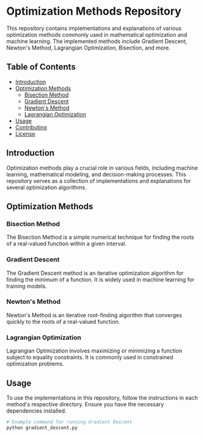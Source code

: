 # Optimization Methods Repository

This repository contains implementations and explanations of various optimization methods commonly used in mathematical optimization and machine learning. The implemented methods include Gradient Descent, Newton's Method, Lagrangian Optimization, Bisection, and more.

## Table of Contents

- [Introduction](#introduction)
- [Optimization Methods](#optimization-methods)
  - [Bisection Method](Bisection.py)
  - [Gradient Descent](#gradient-descent)
  - [Newton's Method](#newtons-method)
  - [Lagrangian Optimization](#lagrangian-optimization)
- [Usage](#usage)
- [Contributing](#contributing)
- [License](#license)

## Introduction

Optimization methods play a crucial role in various fields, including machine learning, mathematical modeling, and decision-making processes. This repository serves as a collection of implementations and explanations for several optimization algorithms.

## Optimization Methods

### Bisection Method

The Bisection Method is a simple numerical technique for finding the roots of a real-valued function within a given interval.

### Gradient Descent

The Gradient Descent method is an iterative optimization algorithm for finding the minimum of a function. It is widely used in machine learning for training models.

### Newton's Method

Newton's Method is an iterative root-finding algorithm that converges quickly to the roots of a real-valued function.

### Lagrangian Optimization

Lagrangian Optimization involves maximizing or minimizing a function subject to equality constraints. It is commonly used in constrained optimization problems.

## Usage

To use the implementations in this repository, follow the instructions in each method's respective directory. Ensure you have the necessary dependencies installed.

```bash
# Example command for running Gradient Descent
python gradient_descent.py
